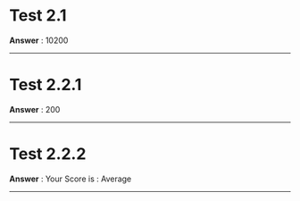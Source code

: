 # Test 2.1

**Answer** : 10200

----

# Test 2.2.1

**Answer** : 200

----

# Test 2.2.2

**Answer** : Your Score is : Average

----
